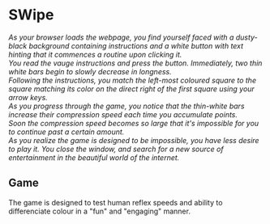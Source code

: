 # SWipe

<i>As your browser loads the webpage, you find yourself faced with a dusty-black background containing instructions and a white button with text hinting that it commences a routine upon clicking it.<br>
You read the vauge instructions and press the  button. Immediately, two thin white bars begin to slowly decrease in longness.<br>
Following the instructions, you match the left-most coloured square to the square matching its color on the direct right of the first square using your arrow keys.<br>
As you progress through the game, you notice that the thin-white bars increase their compression speed each time you accumulate points.<br>
Soon the compression speed becomes so large that it's impossible for you to continue past a certain amount. <br>
As you realize the game is designed to be impossible, you have less desire to play it. You close the window, and search for a new source of entertainment in the beautiful world of the internet.</i>

## Game
The game is designed to test human reflex speeds and ability to differenciate colour in a "fun" and "engaging" manner.
